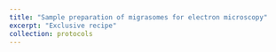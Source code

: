 ```yaml
---
title: "Sample preparation of migrasomes for electron microscopy"
excerpt: "Exclusive recipe"
collection: protocols
---
```


<br>